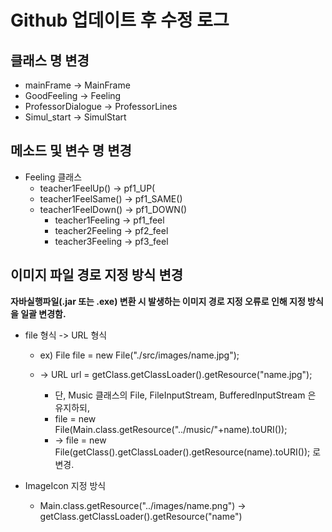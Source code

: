 # Github 업데이트 후 수정 로그

클래스 명 변경
------------
* mainFrame -> MainFrame
* GoodFeeling -> Feeling
* ProfessorDialogue -> ProfessorLines
* Simul_start -> SimulStart  

메소드 및 변수 명 변경
-------------
* Feeling 클래스
  * teacher1FeelUp() -> pf1_UP(
  * teacher1FeelSame() -> pf1_SAME()
  * teacher1FeelDown() -> pf1_DOWN()
    * teacher1Feeling -> pf1_feel
    * teacher2Feeling -> pf2_feel
    * teacher3Feeling -> pf3_feel 

이미지 파일 경로 지정 방식 변경
------------------
__자바실행파일(.jar 또는 .exe) 변환 시 발생하는 이미지 경로 지정 오류로 인해 지정 방식을 일괄 변경함.__  

* file 형식 -> URL 형식
  * ex) File file = new File("./src/images/name.jpg");
  * -> URL url = getClass.getClassLoader().getResource("name.jpg");

    * 단, Music 클래스의 File, FileInputStream, BufferedInputStream 은 유지하되,  
    * file = new File(Main.class.getResource("../music/"+name).toURI());  
    * -> file = new File(getClass().getClassLoader().getResource(name).toURI()); 로 변경.  

* ImageIcon 지정 방식
  * Main.class.getResource("../images/name.png") -> getClass.getClassLoader().getResource("name")  


